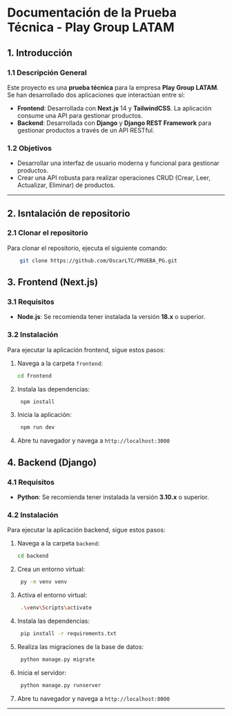 # Documentación de la Prueba Técnica - Play Group LATAM

## 1. Introducción

### 1.1 Descripción General

Este proyecto es una **prueba técnica** para la empresa **Play Group LATAM**. Se han desarrollado dos aplicaciones que interactúan entre sí:

- **Frontend**: Desarrollada con **Next.js** 14 y **TailwindCSS**. La aplicación consume una API para gestionar productos.
- **Backend**: Desarrollada con **Django** y **Django REST Framework** para gestionar productos a través de un API RESTful.

### 1.2 Objetivos

- Desarrollar una interfaz de usuario moderna y funcional para gestionar productos.
- Crear una API robusta para realizar operaciones CRUD (Crear, Leer, Actualizar, Eliminar) de productos.

---

## 2. Isntalación de repositorio

### 2.1 Clonar el repositorio

Para clonar el repositorio, ejecuta el siguiente comando:

```bash
    git clone https://github.com/OscarLTC/PRUEBA_PG.git

```

## 3. Frontend (Next.js)

### 3.1 Requisitos

- **Node.js**: Se recomienda tener instalada la versión **18.x** o superior.

### 3.2 Instalación

Para ejecutar la aplicación frontend, sigue estos pasos:

1. Navega a la carpeta `frontend`:

   ```bash
   cd frontend
   ```
2. Instala las dependencias:

   ```bash
    npm install
    ```
3. Inicia la aplicación:
   ```bash
    npm run dev
    ```
4. Abre tu navegador y navega a `http://localhost:3000`


## 4. Backend (Django)

### 4.1 Requisitos

- **Python**: Se recomienda tener instalada la versión **3.10.x** o superior.

### 4.2 Instalación

Para ejecutar la aplicación backend, sigue estos pasos:

1. Navega a la carpeta `backend`:

   ```bash
   cd backend
   ```

2. Crea un entorno virtual:
    
   ```bash
    py -m venv venv
    ```

3. Activa el entorno virtual:

   ```bash
    .\venv\Scripts\activate
    ```
4. Instala las dependencias:

   ```bash
    pip install -r requirements.txt
    ```

5. Realiza las migraciones de la base de datos:
    
   ```bash
    python manage.py migrate
    ```

6. Inicia el servidor:
   
   ```bash
    python manage.py runserver
    ```

7. Abre tu navegador y navega a `http://localhost:8000`

---



